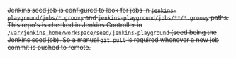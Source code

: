 ~~Jenkins seed job is configured to look for jobs in `jenkins-playground/jobs/*.groovy` and `jenkins-playground/jobs/**/*.groovy` paths. 
This repo's is checked in Jenkins Controller in `/var/jenkins_home/workspace/seed/jenkins-playground` (seed being the Jenkins seed job). 
So a manual `git pull` is required whenever a new job commit is pushed to remote.~~
